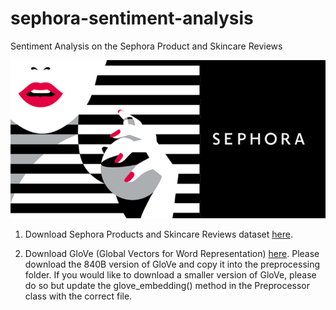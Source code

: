 # sephora-sentiment-analysis
Sentiment Analysis on the Sephora Product and Skincare Reviews

![Sephora Sentiment Analyis](blob\cover.jpg)

1. Download Sephora Products and Skincare Reviews dataset [here](https://www.kaggle.com/datasets/nadyinky/sephora-products-and-skincare-reviews). 

2. Download GloVe (Global Vectors for Word Representation) [here](https://nlp.stanford.edu/projects/glove/). Please download the 840B version of GloVe and copy it into the preprocessing folder. If you would like to download a smaller version of GloVe, please do so but update the glove_embedding() method in the Preprocessor class with the correct file.